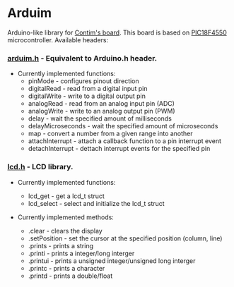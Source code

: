 # Arduim
Arduino-like library for [Contim's board](doc/Manual-KIT-PIC18F4550.pdf "Manual.pdf"). This board is based on [PIC18F4550](doc/PIC18F4550.pdf "Datasheet") microcontroller. Available headers:
### [arduim.h](include/arduim.h#L1 "header file") - Equivalent to Arduino.h header.
- Currently implemented functions:
  - pinMode - configures pinout direction
  - digitalRead - read from a digital input pin
  - digitalWrite - write to a digital output pin
  - analogRead - read from an analog input pin (ADC)
  - analogWrite - write to an analog output pin (PWM)
  - delay - wait the specified amount of milliseconds
  - delayMicroseconds - wait the specified amount of microseconds
  - map - convert a number from a given range into another
  - attachInterrupt - attach a callback function to a pin interrupt event
  - detachInterrupt - dettach interrupt events for the specified pin
  
### [lcd.h](include/lcd.h#L1 "header file") - LCD library.
- Currently implemented functions:
  - lcd_get - get a lcd_t struct
  - lcd_select - select and initialize the lcd_t struct
  
- Currently implemented methods:
  - .clear - clears the display
  - .setPosition - set the cursor at the specified position (column, line)
  - .prints  - prints a string
  - .printi  - prints a integer/long interger
  - .printui - prints a unsigned integer/unsigned long interger
  - .printc  - prints a character
  - .printd  - prints a double/float
